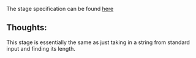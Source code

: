 The stage specification can be found [here](https://hyperskill.org/projects/39/stages/205/implement)

## Thoughts:

This stage is essentially the same as just taking in a string from standard input and 
finding its length. 
